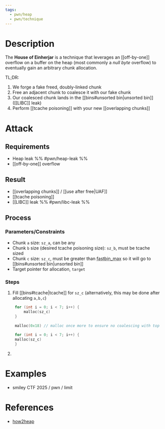 ```yaml
---
tags:
  - pwn/heap
  - pwn/technique
---
```

# Description
The **House of Einherjar** is a technique that leverages an [[off-by-one]] overflow on a buffer on the heap (most commonly a *null byte* overflow) to eventually gain an arbitrary chunk allocation.

TL;DR:
1. We forge a fake freed, doubly-linked chunk
2. Free an adjacent chunk to coalesce it with our fake chunk
3. Our coalesced chunk lands in the [[bins#unsorted bin|unsorted bin]] ([[LIBC]] leak)
4. Perform [[tcache poisoning]] with your new [[overlapping chunks]]
# Attack
## Requirements
- Heap leak %% #pwn/heap-leak %%
- [[off-by-one]] overflow
## Result
- [[overlapping chunks]] / [[use after free|UAF]]
- [[tcache poisoning]]
- [[LIBC]] leak %% #pwn/libc-leak %%
## Process
### Parameters/Constraints
- Chunk `a` size: `sz_a`, can be any
- Chunk `b` size (desired tcache poisoning size): `sz_b`, must be tcache sized
- Chunk `c` size: `sz_c`, must be greater than <abbr title="0x58">fastbin_max</abbr> so it will go to [[bins#unsorted bin|unsorted bin]]
- Target pointer for allocation, `target`
### Steps
1. Fill [[bins#tcache|tcache]] for `sz_c` (alternatively, this may be done after allocating `a,b,c`)
   ```c
	for (int i = 0; i < 7; i++) {
		malloc(sz_c)
	}
	
	malloc(0x18) // malloc once more to ensure no coalescing with top chunk
	
	for (int i = 0; i < 7; i++) {
	malloc(sz_c)
	}
	```
2. 
# Examples
- smiley CTF 2025 / pwn / limit
# References
- [how2heap](https://github.com/shellphish/how2heap/blob/master/glibc_2.35/house_of_einherjar.c) 